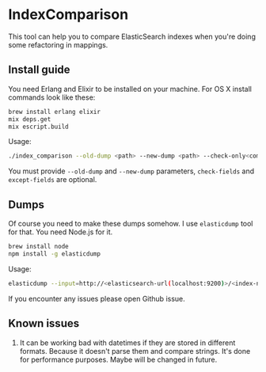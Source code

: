 # IndexComparison

This tool can help you to compare ElasticSearch indexes when you're doing some refactoring in mappings.

## Install guide

You need Erlang and Elixir to be installed on your machine.
For OS X install commands look like these:

```bash
brew install erlang elixir
mix deps.get
mix escript.build
```

Usage:

```bash
./index_comparison --old-dump <path> --new-dump <path> --check-only<comma-separated field names>
```

You must provide `--old-dump` and `--new-dump` parameters, `check-fields` and `except-fields` are optional.

## Dumps

Of course you need to make these dumps somehow. I use `elasticdump` tool for that. You need Node.js for it.

```bash
brew install node
npm install -g elasticdump
```

Usage:

```bash
elasticdump --input=http://<elasticsearch-url(localhost:9200)>/<index-name> --output=dump_new.json --type=data --limit=<batch-size, I use 100000>
```

If you encounter any issues please open Github issue.

## Known issues

1. It can be working bad with datetimes if they are stored in different formats. Because it doesn't parse them and compare strings. It's done for performance purposes. Maybe will be changed in future.
